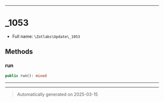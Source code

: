 ***

# _1053





* Full name: `\Zotlabs\Update\_1053`




## Methods


### run



```php
public run(): mixed
```












***


***
> Automatically generated on 2025-03-15
